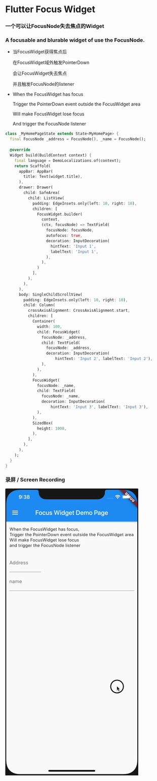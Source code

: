 # Flutter Focus Widget

### 一个可以让FocusNode失去焦点的Widget

### A focusable and blurable widget of use the FocusNode.

- 当FocusWidget获得焦点后

    在FocusWidget域外触发PointerDown

    会让FocusWidget失去焦点

    并且触发FocusNode的listener

- When the FocusWidget has focus

    Trigger the PointerDown event outside the FocusWidget area

    Will make FocusWidget lose focus

    And trigger the FocusNode listener

```dart
class _MyHomePageState extends State<MyHomePage> {
  final FocusNode _address = FocusNode(), _name = FocusNode();

  @override
  Widget build(BuildContext context) {
    final language = DemoLocalizations.of(context);
    return Scaffold(
      appBar: AppBar(
        title: Text(widget.title),
      ),
      drawer: Drawer(
        child: SafeArea(
          child: ListView(
            padding: EdgeInsets.only(left: 10, right: 10),
            children: [
              FocusWidget.builder(
                context,
                (ctx, focusNode) => TextField(
                  focusNode: focusNode,
                  autofocus: true,
                  decoration: InputDecoration(
                    hintText: 'Input 1',
                    labelText: 'Input 1',
                  ),
                ),
              )
            ],
          ),
        ),
      ),
      body: SingleChildScrollView(
        padding: EdgeInsets.only(left: 10, right: 10),
        child: Column(
          crossAxisAlignment: CrossAxisAlignment.start,
          children: [
            Container(
              width: 100,
              child: FocusWidget(
                focusNode: _address,
                child: TextField(
                  focusNode: _address,
                  decoration: InputDecoration(
                      hintText: 'Input 2', labelText: 'Input 2'),
                ),
              ),
            ),
            FocusWidget(
              focusNode: _name,
              child: TextField(
                focusNode: _name,
                decoration: InputDecoration(
                    hintText: 'Input 3', labelText: 'Input 3'),
              ),
            ),
            SizedBox(
              height: 1000,
            ),
          ],
        ),
      ),
    );
  }
}
```

### 录屏 / Screen Recording

![gif](https://github.com/gzlock/images/blob/master/focus_widget/English_2.gif?raw=true)